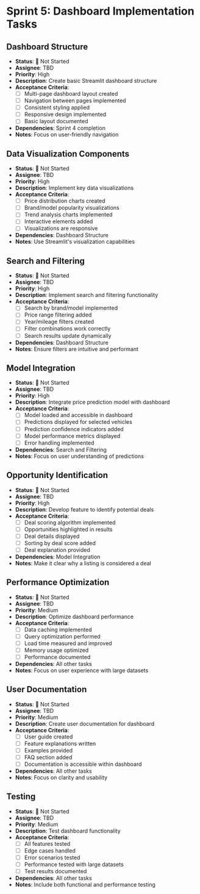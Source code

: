 # Sprint 5: Dashboard Implementation Tasks

## Dashboard Structure
- **Status**: 🔴 Not Started
- **Assignee**: TBD
- **Priority**: High
- **Description**: Create basic Streamlit dashboard structure
- **Acceptance Criteria**:
  - [ ] Multi-page dashboard layout created
  - [ ] Navigation between pages implemented
  - [ ] Consistent styling applied
  - [ ] Responsive design implemented
  - [ ] Basic layout documented
- **Dependencies**: Sprint 4 completion
- **Notes**: Focus on user-friendly navigation

## Data Visualization Components
- **Status**: 🔴 Not Started
- **Assignee**: TBD
- **Priority**: High
- **Description**: Implement key data visualizations
- **Acceptance Criteria**:
  - [ ] Price distribution charts created
  - [ ] Brand/model popularity visualizations
  - [ ] Trend analysis charts implemented
  - [ ] Interactive elements added
  - [ ] Visualizations are responsive
- **Dependencies**: Dashboard Structure
- **Notes**: Use Streamlit's visualization capabilities

## Search and Filtering
- **Status**: 🔴 Not Started
- **Assignee**: TBD
- **Priority**: High
- **Description**: Implement search and filtering functionality
- **Acceptance Criteria**:
  - [ ] Search by brand/model implemented
  - [ ] Price range filtering added
  - [ ] Year/mileage filters created
  - [ ] Filter combinations work correctly
  - [ ] Search results update dynamically
- **Dependencies**: Dashboard Structure
- **Notes**: Ensure filters are intuitive and performant

## Model Integration
- **Status**: 🔴 Not Started
- **Assignee**: TBD
- **Priority**: High
- **Description**: Integrate price prediction model with dashboard
- **Acceptance Criteria**:
  - [ ] Model loaded and accessible in dashboard
  - [ ] Predictions displayed for selected vehicles
  - [ ] Prediction confidence indicators added
  - [ ] Model performance metrics displayed
  - [ ] Error handling implemented
- **Dependencies**: Search and Filtering
- **Notes**: Focus on user understanding of predictions

## Opportunity Identification
- **Status**: 🔴 Not Started
- **Assignee**: TBD
- **Priority**: High
- **Description**: Develop feature to identify potential deals
- **Acceptance Criteria**:
  - [ ] Deal scoring algorithm implemented
  - [ ] Opportunities highlighted in results
  - [ ] Deal details displayed
  - [ ] Sorting by deal score added
  - [ ] Deal explanation provided
- **Dependencies**: Model Integration
- **Notes**: Make it clear why a listing is considered a deal

## Performance Optimization
- **Status**: 🔴 Not Started
- **Assignee**: TBD
- **Priority**: Medium
- **Description**: Optimize dashboard performance
- **Acceptance Criteria**:
  - [ ] Data caching implemented
  - [ ] Query optimization performed
  - [ ] Load time measured and improved
  - [ ] Memory usage optimized
  - [ ] Performance documented
- **Dependencies**: All other tasks
- **Notes**: Focus on user experience with large datasets

## User Documentation
- **Status**: 🔴 Not Started
- **Assignee**: TBD
- **Priority**: Medium
- **Description**: Create user documentation for dashboard
- **Acceptance Criteria**:
  - [ ] User guide created
  - [ ] Feature explanations written
  - [ ] Examples provided
  - [ ] FAQ section added
  - [ ] Documentation is accessible within dashboard
- **Dependencies**: All other tasks
- **Notes**: Focus on clarity and usability

## Testing
- **Status**: 🔴 Not Started
- **Assignee**: TBD
- **Priority**: Medium
- **Description**: Test dashboard functionality
- **Acceptance Criteria**:
  - [ ] All features tested
  - [ ] Edge cases handled
  - [ ] Error scenarios tested
  - [ ] Performance tested with large datasets
  - [ ] Test results documented
- **Dependencies**: All other tasks
- **Notes**: Include both functional and performance testing 